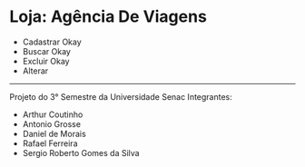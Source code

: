 # Loja: Agência De Viagens
- Cadastrar Okay
- Buscar Okay
- Excluir Okay
- Alterar
--------------------------------------------
Projeto do 3° Semestre da Universidade Senac
Integrantes:
- Arthur Coutinho
- Antonio Grosse
- Daniel de Morais
- Rafael Ferreira
- Sergio Roberto Gomes da Silva

